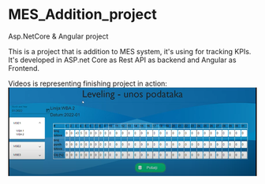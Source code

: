 # MES_Addition_project
Asp.NetCore &amp; Angular project

This is a project that is addition to MES system, it's using for tracking KPIs.
It's developed in ASP.net Core as Rest API as backend and Angular as Frontend.

Videos is representing finishing project in action: 
[![Dashboard](https://github.com/djordje8912/MES_Addition_project/blob/main/Capture.PNG)](https://youtu.be/dC6N-EPf2GU)
